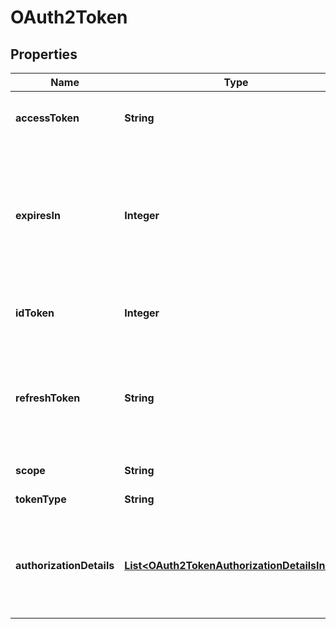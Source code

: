 # OAuth2Token

## Properties

| Name                     | Type                                                                                            | Description                                                                                                                                                                            | Notes      |
| ------------------------ | ----------------------------------------------------------------------------------------------- | -------------------------------------------------------------------------------------------------------------------------------------------------------------------------------------- | ---------- |
| **accessToken**          | **String**                                                                                      | The access token issued by the authorization server.                                                                                                                                   | [optional] |
| **expiresIn**            | **Integer**                                                                                     | The lifetime in seconds of the access token. For example, the value \&quot;3600\&quot; denotes that the access token will expire in one hour from the time the response was generated. | [optional] |
| **idToken**              | **Integer**                                                                                     | To retrieve a refresh token request the id_token scope.                                                                                                                                | [optional] |
| **refreshToken**         | **String**                                                                                      | The refresh token, which can be used to obtain new access tokens. To retrieve it add the scope \&quot;offline\&quot; to your access token request.                                     | [optional] |
| **scope**                | **String**                                                                                      | The scope of the access token                                                                                                                                                          | [optional] |
| **tokenType**            | **String**                                                                                      | The type of the token issued                                                                                                                                                           | [optional] |
| **authorizationDetails** | [**List&lt;OAuth2TokenAuthorizationDetailsInner&gt;**](OAuth2TokenAuthorizationDetailsInner.md) | is used to request issuance of a certain Credential type. This optional field is only applicable in batch credential operations.                                                       | [optional] |
